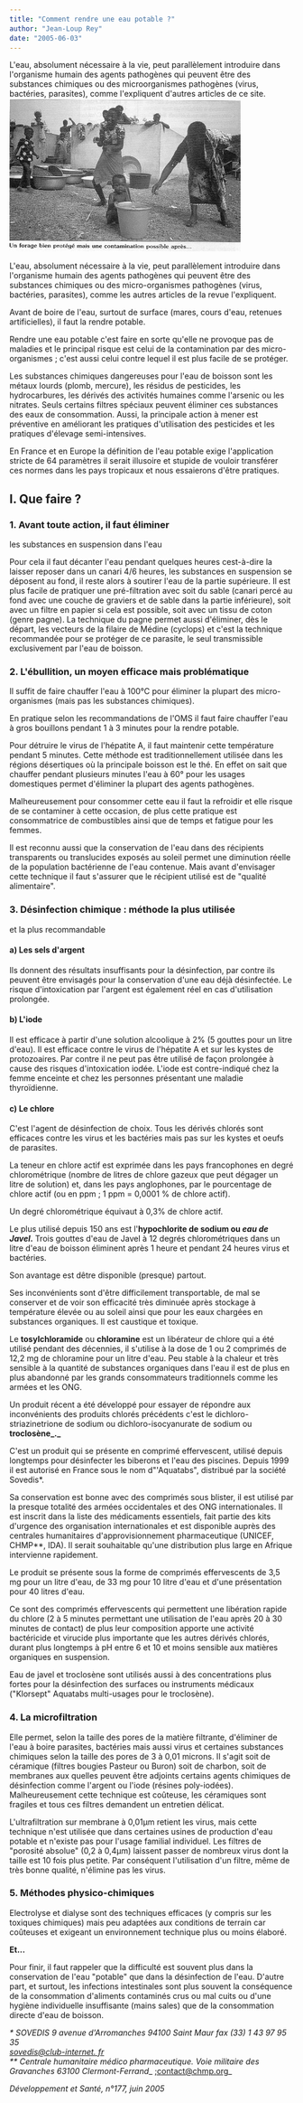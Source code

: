 ```yaml
---
title: "Comment rendre une eau potable ?"
author: "Jean-Loup Rey"
date: "2005-06-03"
---
```


L'eau, absolument nécessaire à la vie, peut parallèlement introduire dans l'organisme humain des agents pathogènes qui peuvent être des substances chimiques ou des microorganismes pathogènes (virus, bactéries, parasites), comme l'expliquent d'autres articles de ce site.
![](i1003-1.jpg)


L'eau, absolument nécessaire à la vie, peut parallèlement introduire dans l'organisme humain des agents pathogènes qui peuvent être des substances chimiques ou des micro-organismes pathogènes (virus, bactéries, parasites), comme les autres articles de la revue l'expliquent.

Avant de boire de l'eau, surtout de surface (mares, cours d'eau, retenues artificielles), il faut la rendre potable.

Rendre une eau potable c'est faire en sorte qu'elle ne provoque pas de maladies et le principal risque est celui de la contamination par des micro-organismes ; c'est aussi celui contre lequel il est plus facile de se protéger.

Les substances chimiques dangereuses pour l'eau de boisson sont les métaux lourds (plomb, mercure), les résidus de pesticides, les hydrocarbures, les dérivés des activités humaines comme l'arsenic ou les nitrates. Seuls certains filtres spéciaux peuvent éliminer ces substances des eaux de consommation. Aussi, la principale action à mener est préventive en améliorant les pratiques d'utilisation des pesticides et les pratiques d'élevage semi-intensives.

En France et en Europe la définition de l'eau potable exige l'application stricte de 64 paramètres il serait illusoire et stupide de vouloir transférer ces normes dans les pays tropicaux et nous essaierons d'être pratiques.

## I. Que faire ?

### 1. Avant toute action, il faut éliminer  
les substances en suspension dans l'eau

Pour cela il faut décanter l'eau pendant quelques heures cest-à-dire la laisser reposer dans un canari 4/6 heures, les substances en suspension se déposent au fond, il reste alors à soutirer l'eau de la partie supérieure. Il est plus facile de pratiquer une pré-filtration avec soit du sable (canari percé au fond avec une couche de graviers et de sable dans la partie inférieure), soit avec un filtre en papier si cela est possible, soit avec un tissu de coton (genre pagne). La technique du pagne permet aussi d'éliminer, dès le départ, les vecteurs de la filaire de Médine (cyclops) et c'est la technique recommandée pour se protéger de ce parasite, le seul transmissible exclusivement par l'eau de boisson.

### 2. L'ébullition, un moyen efficace mais problématique

Il suffit de faire chauffer l'eau à 100°C pour éliminer la plupart des micro-organismes (mais pas les substances chimiques).

En pratique selon les recommandations de l'OMS il faut faire chauffer l'eau à gros bouillons pendant 1 à 3 minutes pour la rendre potable.

Pour détruire le virus de l'hépatite A, il faut maintenir cette température pendant 5 minutes. Cette méthode est traditionnellement utilisée dans les régions désertiques où la principale boisson est le thé. En effet on sait que chauffer pendant plusieurs minutes l'eau à 60° pour les usages domestiques permet d'éliminer la plupart des agents pathogènes.

Malheureusement pour consommer cette eau il faut la refroidir et elle risque de se contaminer à cette occasion, de plus cette pratique est consommatrice de combustibles ainsi que de temps et fatigue pour les femmes.

Il est reconnu aussi que la conservation de l'eau dans des récipients transparents ou translucides exposés au soleil permet une diminution réelle de la population bactérienne de l'eau contenue. Mais avant d'envisager cette technique il faut s'assurer que le récipient utilisé est de "qualité alimentaire".

### 3. Désinfection chimique : méthode la plus utilisée  
et la plus recommandable

#### a) Les sels d'argent

Ils donnent des résultats insuffisants pour la désinfection, par contre ils peuvent être envisagés pour la conservation d'une eau déjà désinfectée. Le risque d'intoxication par l'argent est également réel en cas d'utilisation prolongée.

#### b) L'iode

Il est efficace à partir d'une solution alcoolique à 2% (5 gouttes pour un litre d'eau). Il est efficace contre le virus de l'hépatite A et sur les kystes de protozoaires. Par contre il ne peut pas être utilisé de façon prolongée à cause des risques d'intoxication iodée. L'iode est contre-indiqué chez la femme enceinte et chez les personnes présentant une maladie thyroïdienne.

#### c) Le chlore

C'est l'agent de désinfection de choix. Tous les dérivés chlorés sont efficaces contre les virus et les bactéries mais pas sur les kystes et oeufs de parasites.

La teneur en chlore actif est exprimée dans les pays francophones en degré chlorométrique (nombre de litres de chlore gazeux que peut dégager un litre de solution) et, dans les pays anglophones, par le pourcentage de chlore actif (ou en ppm ; 1 ppm = 0,0001 % de chlore actif).

Un degré chlorométrique équivaut à 0,3% de chlore actif.

Le plus utilisé depuis 150 ans est l'**hypochlorite de sodium ou _eau de Javel_.** Trois gouttes d'eau de Javel à 12 degrés chlorométriques dans un litre d'eau de boisson éliminent après 1 heure et pendant 24 heures virus et bactéries.

Son avantage est dêtre disponible (presque) partout.

Ses inconvénients sont d'être difficilement transportable, de mal se conserver et de voir son efficacité très diminuée après stockage à température élevée ou au soleil ainsi que pour les eaux chargées en substances organiques. Il est caustique et toxique.

Le **tosylchloramide** ou **chloramine** est un libérateur de chlore qui a été utilisé pendant des décennies, il s'utilise à la dose de 1 ou 2 comprimés de 12,2 mg de chloramine pour un litre d'eau. Peu stable à la chaleur et très sensible à la quantité de substances organiques dans l'eau il est de plus en plus abandonné par les grands consommateurs traditionnels comme les armées et les ONG.

Un produit récent a été développé pour essayer de répondre aux inconvénients des produits chlorés précédents c'est le dichloro-striazinetrione de sodium ou dichloro-isocyanurate de sodium ou **troclosène_._**

C'est un produit qui se présente en comprimé effervescent, utilisé depuis longtemps pour désinfecter les biberons et l'eau des piscines. Depuis 1999 il est autorisé en France sous le nom d"'Aquatabs", distribué par la société Sovedis*.

Sa conservation est bonne avec des comprimés sous blister, il est utilisé par la presque totalité des armées occidentales et des ONG internationales. Il est inscrit dans la liste des médicaments essentiels, fait partie des kits d'urgence des organisation internationales et est disponible auprès des centrales humanitaires d'approvisionnement pharmaceutique (UNICEF, CHMP**, IDA). Il serait souhaitable qu'une distribution plus large en Afrique intervienne rapidement.

Le produit se présente sous la forme de comprimés effervescents de 3,5 mg pour un litre d'eau, de 33 mg pour 10 litre d'eau et d'une présentation pour 40 litres d'eau.

Ce sont des comprimés effervescents qui permettent une libération rapide du chlore (2 à 5 minutes permettant une utilisation de l'eau après 20 à 30 minutes de contact) de plus leur composition apporte une activité bactéricide et virucide plus importante que les autres dérivés chlorés, durant plus longtemps à pH entre 6 et 10 et moins sensible aux matières organiques en suspension.

Eau de javel et troclosène sont utilisés aussi à des concentrations plus fortes pour la désinfection des surfaces ou instruments médicaux ("Klorsept" Aquatabs multi-usages pour le troclosène).

### 4. La microfiltration

Elle permet, selon la taille des pores de la matière filtrante, d'éliminer de l'eau à boire parasites, bactéries mais aussi virus et certaines substances chimiques selon la taille des pores de 3 à 0,01 microns. Il s'agit soit de céramique (filtres bougies Pasteur ou Buron) soit de charbon, soit de membranes aux quelles peuvent être adjoints certains agents chimiques de désinfection comme l'argent ou l'iode (résines poly-iodées). Malheureusement cette technique est coûteuse, les céramiques sont fragiles et tous ces filtres demandent un entretien délicat.

L'ultrafiltration sur membrane à 0,01µm retient les virus, mais cette technique n'est utilisée que dans certaines usines de production d'eau potable et n'existe pas pour l'usage familial individuel. Les filtres de "porosité absolue" (0,2 à 0,4µm) laissent passer de nombreux virus dont la taille est 10 fois plus petite. Par conséquent l'utilisation d'un filtre, même de très bonne qualité, n'élimine pas les virus.

### 5. Méthodes physico-chimiques

Electrolyse et dialyse sont des techniques efficaces (y compris sur les toxiques chimiques) mais peu adaptées aux conditions de terrain car coûteuses et exigeant un environnement technique plus ou moins élaboré.

**Et...**

Pour finir, il faut rappeler que la difficulté est souvent plus dans la conservation de l'eau "potable" que dans la désinfection de l'eau. D'autre part, et surtout, les infections intestinales sont plus souvent la conséquence de la consommation d'aliments contaminés crus ou mal cuits ou d'une hygiène individuelle insuffisante (mains sales) que de la consommation directe d'eau de boisson.

_* SOVEDIS 9 avenue d'Arromanches 94100 Saint Maur fax (33) 1 43 97 95 35[  
sovedis@club-internet. fr](http://souedisCclub-internet.fr/)_  
_** Centrale humanitaire médico pharmaceutique. Voie militaire des Gravanches 63100 Clermont-Ferrand__ [;contact@chmp.org](mailto:contact@chmp.org)_

_Développement et Santé, n°177, juin 2005_